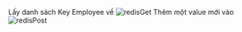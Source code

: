 Lấy danh sách Key Employee về
![redisGet](https://github.com/ThaiAn31/nguyenthaian_1957311_redis_jwt/assets/99635907/d37e183f-b21f-4cd0-bd39-620d4acb6be8)
Thêm một value mới vào 
![redisPost](https://github.com/ThaiAn31/nguyenthaian_1957311_redis_jwt/assets/99635907/bdc9f0bc-e7eb-474d-b305-bd8010f6f8a4)

